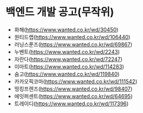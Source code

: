 # 백엔드 개발 공고(무작위) 
* 화해(https://www.wanted.co.kr/wd/30450)
* 원티드랩(https://www.wanted.co.kr/wd/106440)
* 러닝스푼즈(https://www.wanted.co.kr/wd/69867)
* 누벤트(https://www.wanted.co.kr/wd/2243)
* 자란다(https://www.wanted.co.kr/wd/72247)
* 이마트(https://www.wanted.co.kr/wd/114283)
* 숨고(https://www.wanted.co.kr/wd/119840)
* 카카오픽코마(https://www.wanted.co.kr/wd/111542)
* 띵킹프렌즈(https://www.wanted.co.kr/wd/98407)
* 에잇퍼센트(https://www.wanted.co.kr/wd/64695)
* 트레이디(https://www.wanted.co.kr/wd/117396)